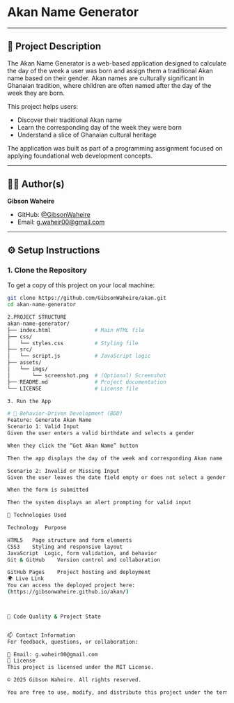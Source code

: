 # Akan Name Generator

---

## 📘 Project Description

The Akan Name Generator is a web-based application designed to calculate the day of the week a user was born and assign them a traditional Akan name based on their gender. Akan names are culturally significant in Ghanaian tradition, where children are often named after the day of the week they are born. 

This project helps users:
- Discover their traditional Akan name
- Learn the corresponding day of the week they were born
- Understand a slice of Ghanaian cultural heritage

The application was built as part of a programming assignment focused on applying foundational web development concepts.

---

## 👨‍💻 Author(s)

**Gibson Waheire**  
- GitHub: [@GibsonWaheire](https://github.com/GibsonWaheire)  
- Email: g.waheir00@gmail.com
---

## ⚙️ Setup Instructions

### 1. Clone the Repository

To get a copy of this project on your local machine:

```bash
git clone https://github.com/GibsonWaheire/akan.git
cd akan-name-generator

2.PROJECT STRUCTURE 
akan-name-generator/
├── index.html              # Main HTML file
├── css/
│   └── styles.css          # Styling file
├── src/
│   └── script.js           # JavaScript logic
├── assets/
│   └── imgs/
│       └── screenshot.png  # (Optional) Screenshot
├── README.md               # Project documentation
└── LICENSE                 # License file

3. Run the App

# 🔬 Behavior-Driven Development (BDD)
Feature: Generate Akan Name
Scenario 1: Valid Input
Given the user enters a valid birthdate and selects a gender

When they click the “Get Akan Name” button

Then the app displays the day of the week and corresponding Akan name

Scenario 2: Invalid or Missing Input
Given the user leaves the date field empty or does not select a gender

When the form is submitted

Then the system displays an alert prompting for valid input

🔧 Technologies Used

Technology	Purpose

HTML5	Page structure and form elements
CSS3	Styling and responsive layout
JavaScript	Logic, form validation, and behavior
Git & GitHub	Version control and collaboration

GitHub Pages	Project hosting and deployment
🌍 Live Link
You can access the deployed project here:
(https://gibsonwaheire.github.io/akan/)



🧾 Code Quality & Project State


📫 Contact Information
For feedback, questions, or collaboration:

📧 Email: g.waheir00@gmail.com
📜 License
This project is licensed under the MIT License.

© 2025 Gibson Waheire. All rights reserved.

You are free to use, modify, and distribute this project under the terms of the MIT license.

